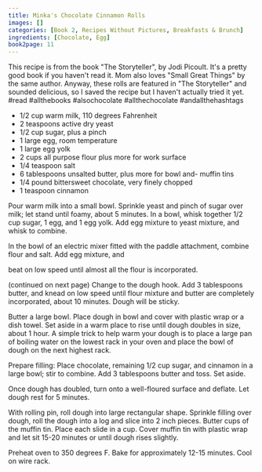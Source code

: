 ```yaml
---
title: Minka's Chocolate Cinnamon Rolls
images: []
categories: [Book 2, Recipes Without Pictures, Breakfasts & Brunch]
ingredients: [Chocolate, Egg]
book2page: 11
---
```


This recipe is from the book "The Storyteller", by Jodi Picoult. It's a pretty good book if you haven't read it. Mom also loves "Small Great Things" by the same author. Anyway, these rolls are featured in "The Storyteller" and sounded delicious, so I saved the recipe but I haven't actually tried it yet. #read #allthebooks #alsochocolate #allthechocolate #andallthehashtags 

- 1/2 cup warm milk, 110 degrees Fahrenheit
- 2 teaspoons active dry yeast
- 1/2 cup sugar, plus a pinch
- 1 large egg, room temperature
- 1 large egg yolk
- 2 cups all purpose flour plus more for work surface
- 1/4 teaspoon salt
- 6 tablespoons unsalted butter, plus more for bowl and- muffin tins
- 1/4 pound bittersweet chocolate, very finely chopped
- 1 teaspoon cinnamon

Pour warm milk into a small bowl. Sprinkle yeast and pinch of sugar over milk; let stand until foamy, about 5 minutes. In a bowl, whisk together 1/2 cup sugar, 1 egg, and 1 egg yolk. Add egg mixture to yeast mixture, and whisk to combine. 

In the bowl of an electric mixer fitted with the paddle attachment, combine flour and salt. Add egg mixture, and 

beat on low speed until almost all the flour is incorporated. 

(continued on next page)
Change to the dough hook. Add 3 tablespoons butter, and knead on low speed until flour mixture and butter are completely incorporated, about 10 minutes. Dough will be sticky. 

Butter a large bowl. Place dough in bowl and cover with plastic wrap or a dish towel. Set aside in a warm place to rise until dough doubles in size, about 1 hour. A simple trick to help warm your dough is to place a large pan of boiling water on the lowest rack in your oven and place the bowl of dough on the next highest rack. 

Prepare filling: Place chocolate, remaining 1/2 cup sugar, and cinnamon in a large bowl; stir to combine. Add 3 tablespoons butter and toss. Set aside. 

Once dough has doubled, turn onto a well-floured surface and deflate. Let dough rest for 5 minutes. 

With rolling pin, roll dough into large rectangular shape. Sprinkle filling over dough, roll the dough into a log and slice into 2 inch pieces. Butter cups of the muffin tin. Place each slide in a cup. Cover muffin tin with plastic wrap and let sit 15-20 minutes or until dough rises slightly. 

Preheat oven to 350 degrees F. Bake for approximately 12-15 minutes. Cool on wire rack.